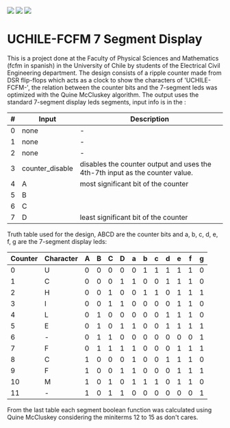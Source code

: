 ![](../../workflows/gds/badge.svg) ![](../../workflows/docs/badge.svg) ![](../../workflows/wokwi_test/badge.svg)

# UCHILE-FCFM 7 Segment Display

This is a project done at the Faculty of Physical Sciences and Mathematics (fcfm in spanish) in the University of Chile by students of the Electrical Civil Engineering department. The design consists of a ripple counter made from DSR flip-flops which acts as a clock to show the characters of 'UCHILE-FCFM-', the relation between the counter bits and the 7-segment leds was optimized with the Quine McCluskey algorithm. The output uses the standard 7-segment display leds segments, input info is in the :

| # | Input           | Description                                                                  |
|---|-----------------|------------------------------------------------------------------------------|
| 0 | none            | -                                                                            |
| 1 | none            | -                                                                            |
| 2 | none            | -                                                                            |
| 3 | counter_disable | disables the counter output and uses the 4th-7th input as the counter value. |
| 4 | A               | most significant bit of the counter                                          |
| 5 | B               |                                                                              |
| 6 | C               |                                                                              |
| 7 | D               | least significant bit of the counter                                         |

Truth table used for the design, ABCD are the counter bits and a, b, c, d, e, f, g are the 7-segment display leds:

| Counter | Character | A | B | C | D | a | b | c | d | e | f | g |
|---------|-----------|---|---|---|---|---|---|---|---|---|---|---|
| 0       | U         | 0 | 0 | 0 | 0 | 0 | 1 | 1 | 1 | 1 | 1 | 0 |
| 1       | C         | 0 | 0 | 0 | 1 | 1 | 0 | 0 | 1 | 1 | 1 | 0 |
| 2       | H         | 0 | 0 | 1 | 0 | 0 | 1 | 1 | 0 | 1 | 1 | 1 |
| 3       | I         | 0 | 0 | 1 | 1 | 0 | 0 | 0 | 0 | 1 | 1 | 0 |
| 4       | L         | 0 | 1 | 0 | 0 | 0 | 0 | 0 | 1 | 1 | 1 | 0 |
| 5       | E         | 0 | 1 | 0 | 1 | 1 | 0 | 0 | 1 | 1 | 1 | 1 |
| 6       | -         | 0 | 1 | 1 | 0 | 0 | 0 | 0 | 0 | 0 | 0 | 1 |
| 7       | F         | 0 | 1 | 1 | 1 | 1 | 0 | 0 | 0 | 1 | 1 | 1 |
| 8       | C         | 1 | 0 | 0 | 0 | 1 | 0 | 0 | 1 | 1 | 1 | 0 |
| 9       | F         | 1 | 0 | 0 | 1 | 1 | 0 | 0 | 0 | 1 | 1 | 1 |
| 10      | M         | 1 | 0 | 1 | 0 | 1 | 1 | 1 | 0 | 1 | 1 | 0 |
| 11      | -         | 1 | 0 | 1 | 1 | 0 | 0 | 0 | 0 | 0 | 0 | 1 |

From the last table each segment boolean function was calculated using Quine McCluskey considering the miniterms 12 to 15 as don't cares.
